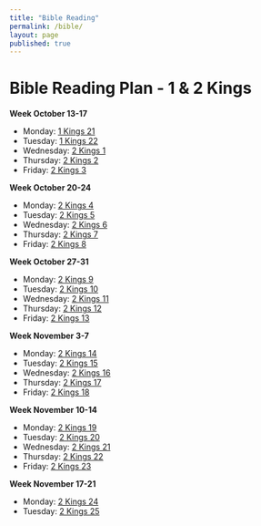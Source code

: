```yaml
---
title: "Bible Reading"
permalink: /bible/
layout: page
published: true
---
```


# Bible Reading Plan - 1 & 2 Kings

**Week October 13-17**
- Monday: [1 Kings 21](https://www.esv.org/1+Kings+21/)
- Tuesday: [1 Kings 22](https://www.esv.org/1+Kings+22/)
- Wednesday: [2 Kings 1](https://www.esv.org/2+Kings+1/)
- Thursday: [2 Kings 2](https://www.esv.org/2+Kings+2/)
- Friday: [2 Kings 3](https://www.esv.org/2+Kings+3/)

**Week October 20-24**
- Monday: [2 Kings 4](https://www.esv.org/2+Kings+4/)
- Tuesday: [2 Kings 5](https://www.esv.org/2+Kings+5/)
- Wednesday: [2 Kings 6](https://www.esv.org/2+Kings+6/)
- Thursday: [2 Kings 7](https://www.esv.org/2+Kings+7/)
- Friday: [2 Kings 8](https://www.esv.org/2+Kings+8/)

**Week October 27-31**
- Monday: [2 Kings 9](https://www.esv.org/2+Kings+9/)
- Tuesday: [2 Kings 10](https://www.esv.org/2+Kings+10/)
- Wednesday: [2 Kings 11](https://www.esv.org/2+Kings+11/)
- Thursday: [2 Kings 12](https://www.esv.org/2+Kings+12/)
- Friday: [2 Kings 13](https://www.esv.org/2+Kings+13/)

**Week November 3-7**
- Monday: [2 Kings 14](https://www.esv.org/2+Kings+14/)
- Tuesday: [2 Kings 15](https://www.esv.org/2+Kings+15/)
- Wednesday: [2 Kings 16](https://www.esv.org/2+Kings+16/)
- Thursday: [2 Kings 17](https://www.esv.org/2+Kings+17/)
- Friday: [2 Kings 18](https://www.esv.org/2+Kings+18/)

**Week November 10-14**
- Monday: [2 Kings 19](https://www.esv.org/2+Kings+19/)
- Tuesday: [2 Kings 20](https://www.esv.org/2+Kings+20/)
- Wednesday: [2 Kings 21](https://www.esv.org/2+Kings+21/)
- Thursday: [2 Kings 22](https://www.esv.org/2+Kings+22/)
- Friday: [2 Kings 23](https://www.esv.org/2+Kings+23/)

**Week November 17-21**
- Monday: [2 Kings 24](https://www.esv.org/2+Kings+24/)
- Tuesday: [2 Kings 25](https://www.esv.org/2+Kings+25/)
